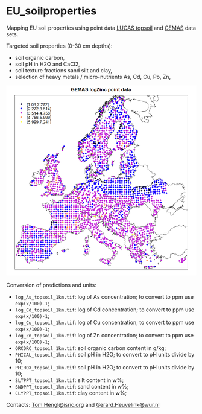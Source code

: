 # EU_soilproperties
Mapping EU soil properties using point data [LUCAS topsoil](http://esdac.jrc.ec.europa.eu/content/lucas-2009-topsoil-data) and [GEMAS](http://gemas.geolba.ac.at/) data sets.

Targeted soil properties (0-30 cm depths):
  - soil organic carbon,
  - soil pH in H2O and CaCl2,
  - soil texture fractions sand silt and clay,
  - selection of heavy metals / micro-nutrients As, Cd, Cu, Pb, Zn,

![Distribution of GEMAS points over Europe](https://github.com/ISRICWorldSoil/EU_soilproperties/blob/master/points/GEMASlogZn.png)

Conversion of predictions and units:

  - `log_As_topsoil_1km.tif`: log of As concentration; to convert to ppm use `exp(x/100)-1`;
  - `log_Cd_topsoil_1km.tif`: log of Cd concentration; to convert to ppm use `exp(x/100)-1`;
  - `log_Cu_topsoil_1km.tif`: log of Cu concentration; to convert to ppm use `exp(x/100)-1`;
  - `log_Zn_topsoil_1km.tif`: log of Zn concentration; to convert to ppm use `exp(x/100)-1`;
  - `ORCDRC_topsoil_1km.tif`: soil organic carbon content in g/kg;
  - `PHICAL_topsoil_1km.tif`: soil pH in H2O; to convert to pH units divide by 10;
  - `PHIHOX_topsoil_1km.tif`: soil pH in H2O; to convert to pH units divide by 10;
  - `SLTPPT_topsoil_1km.tif`: silt content in w%;
  - `SNDPPT_topsoil_1km.tif`: sand content in w%;
  - `CLYPPT_topsoil_1km.tif`: clay content in w%;

Contacts: Tom.Hengl@isric.org and Gerard.Heuvelink@wur.nl  
